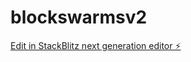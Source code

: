 # blockswarmsv2

[Edit in StackBlitz next generation editor ⚡️](https://stackblitz.com/~/github.com/GaplyDev01/blockswarmsv2)